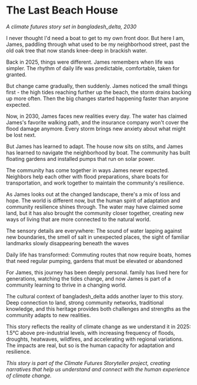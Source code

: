 # The Last Beach House

*A climate futures story set in bangladesh_delta, 2030*

I never thought I'd need a boat to get to my own front door. But here I am, James, paddling through what used to be my neighborhood street, past the old oak tree that now stands knee-deep in brackish water.

Back in 2025, things were different. James remembers when life was simpler. The rhythm of daily life was predictable, comfortable, taken for granted.

But change came gradually, then suddenly. James noticed the small things first - the high tides reaching further up the beach, the storm drains backing up more often. Then the big changes started happening faster than anyone expected.

Now, in 2030, James faces new realities every day. The water has claimed James's favorite walking path, and the insurance company won't cover the flood damage anymore. Every storm brings new anxiety about what might be lost next.

But James has learned to adapt. The house now sits on stilts, and James has learned to navigate the neighborhood by boat. The community has built floating gardens and installed pumps that run on solar power.

The community has come together in ways James never expected. Neighbors help each other with flood preparations, share boats for transportation, and work together to maintain the community's resilience.

As James looks out at the changed landscape, there's a mix of loss and hope. The world is different now, but the human spirit of adaptation and community resilience shines through. The water may have claimed some land, but it has also brought the community closer together, creating new ways of living that are more connected to the natural world.

The sensory details are everywhere: The sound of water lapping against new boundaries, the smell of salt in unexpected places, the sight of familiar landmarks slowly disappearing beneath the waves

Daily life has transformed: Commuting routes that now require boats, homes that need regular pumping, gardens that must be elevated or abandoned

For James, this journey has been deeply personal. family has lived here for generations, watching the tides change, and now James is part of a community learning to thrive in a changing world.

The cultural context of bangladesh_delta adds another layer to this story. Deep connection to land, strong community networks, traditional knowledge, and this heritage provides both challenges and strengths as the community adapts to new realities.

This story reflects the reality of climate change as we understand it in 2025: 1.5°C above pre-industrial levels, with increasing frequency of floods, droughts, heatwaves, wildfires, and accelerating with regional variations. The impacts are real, but so is the human capacity for adaptation and resilience.

*This story is part of the Climate Futures Storyteller project, creating narratives that help us understand and connect with the human experience of climate change.*